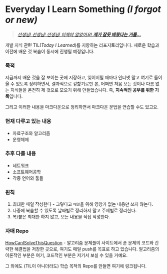 # Everyday I Learn Something *(I forgot or new)*

> [*선생님! 선생님! 선생님! 이제야 알았어요! __제가 잘못 배웠다는 거를...__*](https://youtu.be/ntceIB35OTg?t=191)

개발 지식 관련 TIL(*Today I Learned*)를 지향하는 리포지토리입니다. 새로운 학습과 이전에 배운 것 복습이 동시에 진행될 예정입니다.

### 목적

지금까지 배운 것을 잘 보이는 곳에 저장하고, 잊어버릴 때마다 인터넷 말고 여기로 들어올 수 있도록 정리하면서, 결과적으로 겉핥기로만 본, 어쩌면 처음 보는 것이나 다름 없는 지식들을 온전히 제 것으로 모으기 위해 만들었습니다. 즉, **지속적인 공부를 위한 기록**입니다. 

그리고 이러한 내용을 마크다운으로 정리하면서 마크다운 문법을 연습할 수도 있고요.

### 현재 다루고 있는 내용

 * 자료구조와 알고리즘
 * 운영체제

### 추후 다룰 내용
 
 * 네트워크
 * 소프트웨어공학
 * 각종 언어와 툴들

### 원칙

1. 최대한 매일 작성한다 - 그렇다고 `매일`을 위해 영양가 없는 내용만 쓰지 않는다.
2. 나중에 복습할 수 있도록 날짜별로 정리하지 말고 주제별로 정리한다.
3. 복/붙은 최대한 하지 않고, 모든 내용을 직접 작성한다.

### 자매 Repo

[HowCanISolveThisQuestion](https://github.com/showmanlee/HowCanISolveThisQuestion) - 알고리즘 문제풀이 사이트에서 푼 문제의 코드와 간략한 해결법을 저장한 곳으로, 여기도 매일 push를 목표로 하고 있습니다. 알고리즘의 이론적인 부분은 여기, 코드적인 부분은 저기서 보실 수 있을 거예요.

그 외에도 (TIL이 아니더라도) 학습 목적의 Repo를 만들면 여기에 링크됩니다.
